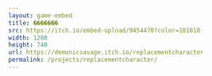 ```yaml
---
layout: game-embed
title: �������
src: https://itch.io/embed-upload/9454470?color=181818
width: 1280
height: 740
url: https://demonicsavage.itch.io/replacementcharacter
permalink: /projects/replacementcharacter/
---
```

